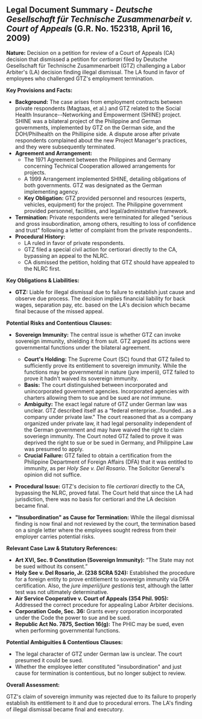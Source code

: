 ## Legal Document Summary - *Deutsche Gesellschaft für Technische Zusammenarbeit v. Court of Appeals* (G.R. No. 152318, April 16, 2009)

**Nature:** Decision on a petition for review of a Court of Appeals (CA) decision that dismissed a petition for *certiorari* filed by Deutsche Gesellschaft für Technische Zusammenarbeit (GTZ) challenging a Labor Arbiter's (LA) decision finding illegal dismissal. The LA found in favor of employees who challenged GTZ's employment termination.

**Key Provisions and Facts:**

*   **Background:** The case arises from employment contracts between private respondents (Magtaas, et al.) and GTZ related to the Social Health Insurance--Networking and Empowerment (SHINE) project. SHINE was a bilateral project of the Philippine and German governments, implemented by GTZ on the German side, and the DOH/Philhealth on the Phillipine side. A dispute arose after private respondents complained about the new Project Manager's practices, and they were subsequently terminated.
*   **Agreement and Arrangement:**
    *   The 1971 Agreement between the Philippines and Germany concerning Technical Cooperation allowed arrangements for projects.
    *   A 1999 Arrangement implemented SHINE, detailing obligations of both governments. GTZ was designated as the German implementing agency.
    *   **Key Obligation:** GTZ provided personnel and resources (experts, vehicles, equipment) for the project. The Philippine government provided personnel, facilities, and legal/administrative framework.
*   **Termination:** Private respondents were terminated for alleged "serious and gross insubordination, among others, resulting to loss of confidence and trust" following a letter of complaint from the private respondents..
*   **Procedural History:**
    *   LA ruled in favor of private respondents.
    *   GTZ filed a special civil action for certiorari directly to the CA, bypassing an appeal to the NLRC.
    *   CA dismissed the petition, holding that GTZ should have appealed to the NLRC first.

**Key Obligations & Liabilities:**

*   **GTZ:** Liable for illegal dismissal due to failure to establish just cause and observe due process. The decision implies financial liability for back wages, separation pay, etc. based on the LA's decision which became final because of the missed appeal.

**Potential Risks and Contentious Clauses:**

*   **Sovereign Immunity:** The central issue is whether GTZ can invoke sovereign immunity, shielding it from suit. GTZ argued its actions were governmental functions under the bilateral agreement.
    *   **Court's Holding:** The Supreme Court (SC) found that GTZ failed to sufficiently prove its entitlement to sovereign immunity. While the functions may be governmental in nature (jure imperii), GTZ failed to prove it hadn't waived its sovereign immunity.
    *   **Basis:** The court distinguished between incorporated and unincorporated government agencies. Incorporated agencies with charters allowing them to sue and be sued are *not* immune.
    *   **Ambiguity:** The exact legal nature of GTZ under German law was unclear. GTZ described itself as a “federal enterprise…founded…as a company under private law." The court reasoned that as a company organized under private law, it had legal personality independent of the German government and may have waived the right to claim soveriegn immunity. The Court noted GTZ failed to prove it was deprived the right to sue or be sued in Germany, and Philippine Law was presumed to apply.
    *   **Crucial Failure:** GTZ failed to obtain a certification from the Philippine Department of Foreign Affairs (DFA) that it was entitled to immunity, as per *Holy See v. Del Rosario*. The Solicitor General's opinion did not suffice.

*   **Procedural Issue:** GTZ's decision to file *certiorari* directly to the CA, bypassing the NLRC, proved fatal. The Court held that since the LA had jurisdiction, there was no basis for certiorari and the LA decision became final.
*   **"Insubordination" as Cause for Termination:** While the illegal dismissal finding is now final and not reviewed by the court, the termination based on a single letter where the employees sought redress from their employer carries potential risks.

**Relevant Case Law & Statutory References:**

*   **Art XVI, Sec. 9 Constitution (Sovereign Immunity):** “The State may not be sued without its consent.”
*   **Holy See v. Del Rosario, Jr. (238 SCRA 524):** Established the procedure for a foreign entity to prove entitlement to sovereign immunity via DFA certification. Also, the *jure imperii/jure gestionis* test, although the latter test was not ultimately determinative.
*   **Air Service Cooperative v. Court of Appeals (354 Phil. 905):** Addressed the correct procedure for appealing Labor Arbiter decisions.
*   **Corporation Code, Sec. 36:** Grants every corporation incorporated under the Code the power to sue and be sued.
*   **Republic Act No. 7875, Section 16(g):** The PHIC may be sued, even when performing governmental functions.

**Potential Ambiguities & Contentious Clauses:**

*   The legal character of GTZ under German law is unclear. The court presumed it could be sued.
*   Whether the employee letter constituted "insubordination" and just cause for termination is contentious, but no longer subject to review.

**Overall Assessment:**

GTZ's claim of sovereign immunity was rejected due to its failure to properly establish its entitlement to it and due to procedural errors. The LA's finding of illegal dismissal became final and executory.
